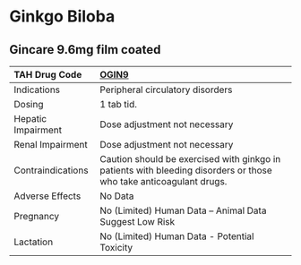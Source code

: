 # Ginkgo Biloba

## Gincare 9.6mg film coated

| TAH Drug Code      | [OGIN9](https://www.tahsda.org.tw/drugs/hissearch.php?drug_code=OGIN9)                                             |
|:-------------------|:-------------------------------------------------------------------------------------------------------------------|
| Indications        | Peripheral circulatory disorders                                                                                   |
| Dosing             | 1 tab tid.                                                                                                         |
| Hepatic Impairment | Dose adjustment not necessary                                                                                      |
| Renal Impairment   | Dose adjustment not necessary                                                                                      |
| Contraindications  | Caution should be exercised with ginkgo in patients with bleeding disorders or those who take anticoagulant drugs. |
| Adverse Effects    | No Data                                                                                                            |
| Pregnancy          | No (Limited) Human Data – Animal Data Suggest Low Risk                                                             |
| Lactation          | No (Limited) Human Data - Potential Toxicity                                                                       |

